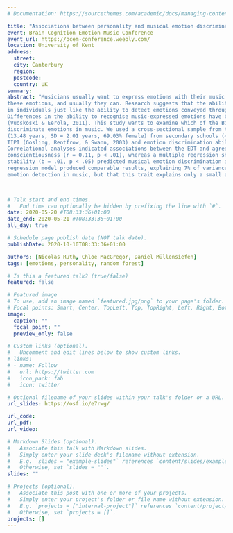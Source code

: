 ```yaml
---
# Documentation: https://sourcethemes.com/academic/docs/managing-content/

title: "Associations between personality and musical emotion discrimination in secondary school students"
event: Brain Cognition Emotion Music Conference
event_url: https://bcem-conference.weebly.com/
location: University of Kent
address:
  street:
  city: Canterbury
  region: 
  postcode:
  country: UK
summary:
abstract: "Musicians usually want to express emotions with their music. In turn, their listeners want to detect 
these emotions, and usually they can. Research suggests that the ability to detect music-expressed emotion varies 
in individuals just like the ability to detect emotions conveyed through vocal expression (Mayer, Roberts, & Barsade, 2007). 
Differences in the ability to recognise music-expressed emotions have been linked to personality traits of the listener 
(Vuoskoski & Eerola, 2011). This study wants to examine which of the Big Five traits can best predict the ability to 
discriminate emotions in music. We used a cross-sectional sample from the longitudinal LongGold project consisting of 762 students 
(13.48 years, SD = 2.01 years, 69.03% female) from secondary schools (455 UK, 218 Germany). Personality was measured using the 
TIPI (Gosling, Rentfrow, & Swann, 2003) and emotion discrimination ability was tested with the EDT (MacGregor & Müllensiefen, 2019). 
Correlational analyses indicated associations between the EDT and agreeableness (r = 0.12, p < .01), openness (r = 0.19, p < .01) and 
conscientiousness (r = 0.11, p < .01), whereas a multiple regression showed that only openness (b = .02, p < .01) and emotional 
stability (b = .01, p < .05) predicted musical emotion discrimination ability. About 5% of variance was explained. A random forest 
regression model produced comparable results, explaining 7% of variance. The results suggest that openness is the best predictor for 
emotion detection in music, but that this trait explains only a small amount of variance in this ability."
  


# Talk start and end times.
#   End time can optionally be hidden by prefixing the line with `#`.
date: 2020-05-20 #T08:33:36+01:00
date_end: 2020-05-21 #T08:33:36+01:00
all_day: true

# Schedule page publish date (NOT talk date).
publishDate: 2020-10-10T08:33:36+01:00

authors: [Nicolas Ruth, Chloe MacGregor, Daniel Müllensiefen]
tags: [emotions, personality, random forest]

# Is this a featured talk? (true/false)
featured: false

# Featured image
# To use, add an image named `featured.jpg/png` to your page's folder. 
# Focal points: Smart, Center, TopLeft, Top, TopRight, Left, Right, BottomLeft, Bottom, BottomRight.
image:
  caption: ""
  focal_point: ""
  preview_only: false

# Custom links (optional).
#   Uncomment and edit lines below to show custom links.
# links:
# - name: Follow
#   url: https://twitter.com
#   icon_pack: fab
#   icon: twitter

# Optional filename of your slides within your talk's folder or a URL.
url_slides: https://osf.io/e7rwg/

url_code:
url_pdf:
url_video:

# Markdown Slides (optional).
#   Associate this talk with Markdown slides.
#   Simply enter your slide deck's filename without extension.
#   E.g. `slides = "example-slides"` references `content/slides/example-slides.md`.
#   Otherwise, set `slides = ""`.
slides: ""

# Projects (optional).
#   Associate this post with one or more of your projects.
#   Simply enter your project's folder or file name without extension.
#   E.g. `projects = ["internal-project"]` references `content/project/deep-learning/index.md`.
#   Otherwise, set `projects = []`.
projects: []
---
```

